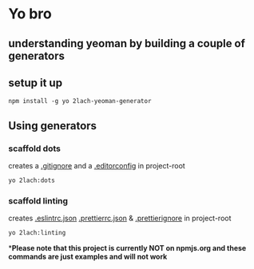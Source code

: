 # Yo bro

## understanding yeoman by building a couple of generators

## setup it up

```
npm install -g yo 2lach-yeoman-generator
```

## Using generators

### scaffold dots

creates a [.gitignore](generators/dots/templates/gitignore-template) and a [.editorconfig](generators/dots/templates/editorconfig-template) in project-root

```bash
yo 2lach:dots
```

### scaffold linting

creates [.eslintrc.json](generators/linting/templates/eslintrc-template.json) [.prettierrc.json](generators/linting/templates/prettierrc-template.json) & [.prettierignore](generators/linting/templates/prettierignore-template) in project-root

```bash
yo 2lach:linting
```

<!--
### tests

* wip

### react component

* wip
-->

***Please note that this project is currently NOT on npmjs.org and these commands are just examples and will not work**
